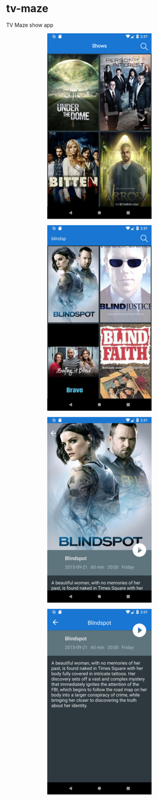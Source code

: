 # tv-maze
TV Maze show app
<p align="center">
 <img src ="https://github.com/sigma1326/tv-maze/blob/master/1.png", height=500/>
</p>

<p align="center">
 <img src ="https://github.com/sigma1326/tv-maze/blob/master/2.png", height=500/>
</p>

<p align="center">
 <img src ="https://github.com/sigma1326/tv-maze/blob/master/3.png", height=500/>
</p>

<p align="center">
 <img src ="https://github.com/sigma1326/tv-maze/blob/master/4.png", height=500/>
</p>
